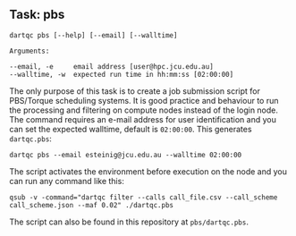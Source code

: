 ## Task: pbs

```
dartqc pbs [--help] [--email] [--walltime]

Arguments:

--email, -e     email address [user@hpc.jcu.edu.au]
--walltime, -w  expected run time in hh:mm:ss [02:00:00]
```

The only purpose of this task is to create a job submission script for PBS/Torque scheduling systems. It is good practice and behaviour  to run the processing and filtering on compute nodes instead of the login node. The command requires an e-mail address for user identification and you can set the expected walltime, default is `02:00:00`. This generates `dartqc.pbs`:

`dartqc pbs --email esteinig@jcu.edu.au --walltime 02:00:00`

The script activates the environment before execution on the node and you can run any command like this:

`qsub -v -command="dartqc filter --calls call_file.csv --call_scheme call_scheme.json --maf 0.02" ./dartqc.pbs`

The script can also be found in this repository at `pbs/dartqc.pbs`.

